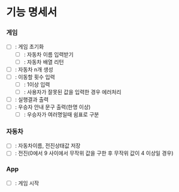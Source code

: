 # 기능 명세서

### 게임

- [ ] : 게임 초기화
  - [ ] : 자동차 이름 입력받기
  - [ ] : 자동차 배열 리턴
- [ ] : 자동차 n개 생성
- [ ] : 이동할 횟수 입력
  - [ ] : 1이상 입력
  - [ ] : 사용자가 잘못된 값을 입력한 경우 에러처리
- [ ] : 실행결과 출력
- [ ] : 우승자 안내 문구 출력(한명 이상)
  - [ ] : 우승자가 여러명일때 쉼표로 구분

### 자동차

- [ ] : 자동차이름, 전진상태값 저장
- [ ] : 전진(0에서 9 사이에서 무작위 값을 구한 후 무작위 값이 4 이상일 경우)

### App

- [ ] : 게임 시작
